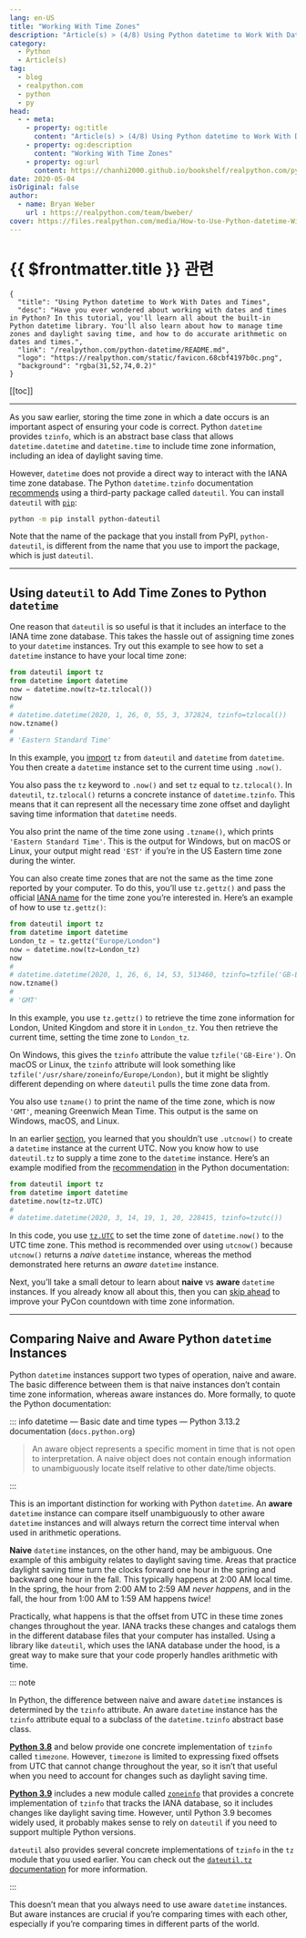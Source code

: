 ```yaml
---
lang: en-US
title: "Working With Time Zones"
description: "Article(s) > (4/8) Using Python datetime to Work With Dates and Times"
category:
  - Python
  - Article(s)
tag:
  - blog
  - realpython.com
  - python
  - py
head:
  - - meta:
    - property: og:title
      content: "Article(s) > (4/8) Using Python datetime to Work With Dates and Times"
    - property: og:description
      content: "Working With Time Zones"
    - property: og:url
      content: https://chanhi2000.github.io/bookshelf/realpython.com/python-datetime/working-with-time-zones.html
date: 2020-05-04
isOriginal: false
author:
  - name: Bryan Weber
    url : https://realpython.com/team/bweber/
cover: https://files.realpython.com/media/How-to-Use-Python-datetime-With-Examples_Watermarked.2676ca0aacf2.jpg
---
```


# {{ $frontmatter.title }} 관련

```component VPCard
{
  "title": "Using Python datetime to Work With Dates and Times",
  "desc": "Have you ever wondered about working with dates and times in Python? In this tutorial, you'll learn all about the built-in Python datetime library. You'll also learn about how to manage time zones and daylight saving time, and how to do accurate arithmetic on dates and times.",
  "link": "/realpython.com/python-datetime/README.md",
  "logo": "https://realpython.com/static/favicon.68cbf4197b0c.png",
  "background": "rgba(31,52,74,0.2)"
}
```

[[toc]]

---

<SiteInfo
  name="Using Python datetime to Work With Dates and Times"
  desc="Have you ever wondered about working with dates and times in Python? In this tutorial, you'll learn all about the built-in Python datetime library. You'll also learn about how to manage time zones and daylight saving time, and how to do accurate arithmetic on dates and times."
  url="https://realpython.com/python-datetime#working-with-time-zones"
  logo="https://realpython.com/static/favicon.68cbf4197b0c.png"
  preview="https://files.realpython.com/media/How-to-Use-Python-datetime-With-Examples_Watermarked.2676ca0aacf2.jpg"/>

As you saw earlier, storing the time zone in which a date occurs is an important aspect of ensuring your code is correct. Python `datetime` provides `tzinfo`, which is an abstract base class that allows `datetime.datetime` and `datetime.time` to include time zone information, including an idea of daylight saving time.

However, `datetime` does not provide a direct way to interact with the IANA time zone database. The Python `datetime.tzinfo` documentation [<VPIcon icon="fa-brands fa-python"/>recommends](https://docs.python.org/3/library/datetime.html#tzinfo-objects) using a third-party package called `dateutil`. You can install `dateutil` with [`pip`](https://realpython.com/what-is-pip/):

```sh
python -m pip install python-dateutil
```

Note that the name of the package that you install from PyPI, `python-dateutil`, is different from the name that you use to import the package, which is just `dateutil`.

---

## Using `dateutil` to Add Time Zones to Python `datetime`

One reason that `dateutil` is so useful is that it includes an interface to the IANA time zone database. This takes the hassle out of assigning time zones to your `datetime` instances. Try out this example to see how to set a `datetime` instance to have your local time zone:

```py
from dateutil import tz
from datetime import datetime
now = datetime.now(tz=tz.tzlocal())
now
# 
# datetime.datetime(2020, 1, 26, 0, 55, 3, 372824, tzinfo=tzlocal())
now.tzname()
# 
# 'Eastern Standard Time'
```

In this example, you [<VPIcon icon="fas fa-globe"/>import](https://realpython.com/courses/absolute-vs-relative-imports-python/) `tz` from `dateutil` and `datetime` from `datetime`. You then create a `datetime` instance set to the current time using `.now()`.

You also pass the `tz` keyword to `.now()` and set `tz` equal to `tz.tzlocal()`. In `dateutil`, `tz.tzlocal()` returns a concrete instance of `datetime.tzinfo`. This means that it can represent all the necessary time zone offset and daylight saving time information that `datetime` needs.

You also print the name of the time zone using `.tzname()`, which prints `'Eastern Standard Time'`. This is the output for Windows, but on macOS or Linux, your output might read `'EST'` if you’re in the US Eastern time zone during the winter.

You can also create time zones that are not the same as the time zone reported by your computer. To do this, you’ll use `tz.gettz()` and pass the official [<VPIcon icon="fa-brands fa-wikipedia-w"/>IANA name](https://en.wikipedia.org/wiki/List_of_tz_database_time_zones) for the time zone you’re interested in. Here’s an example of how to use `tz.gettz()`:

```py
from dateutil import tz
from datetime import datetime
London_tz = tz.gettz("Europe/London")
now = datetime.now(tz=London_tz)
now
# 
# datetime.datetime(2020, 1, 26, 6, 14, 53, 513460, tzinfo=tzfile('GB-Eire'))
now.tzname()
#
# 'GMT'
```

In this example, you use `tz.gettz()` to retrieve the time zone information for London, United Kingdom and store it in `London_tz`. You then retrieve the current time, setting the time zone to `London_tz`.

On Windows, this gives the `tzinfo` attribute the value `tzfile('GB-Eire')`. On macOS or Linux, the `tzinfo` attribute will look something like `tzfile('/usr/share/zoneinfo/Europe/London)`, but it might be slightly different depending on where `dateutil` pulls the time zone data from.

You also use `tzname()` to print the name of the time zone, which is now `'GMT'`, meaning Greenwich Mean Time. This output is the same on Windows, macOS, and Linux.

In an earlier [section](/realpython.com/python-datetimes/using-the-python-datetime-module.md#creating-python-datetime-instances), you learned that you shouldn’t use `.utcnow()` to create a `datetime` instance at the current UTC. Now you know how to use `dateutil.tz` to supply a time zone to the `datetime` instance. Here’s an example modified from the [<VPIcon icon="fa-brands fa-python"/>recommendation](https://docs.python.org/3/library/datetime.html#datetime.datetime.utcnow) in the Python documentation:

```py
from dateutil import tz
from datetime import datetime
datetime.now(tz=tz.UTC)
# 
# datetime.datetime(2020, 3, 14, 19, 1, 20, 228415, tzinfo=tzutc())
```

In this code, you use [<VPIcon icon="fas fa-globe"/>`tz.UTC`](https://dateutil.readthedocs.io/en/stable/tz.html#dateutil.tz.dateutil.tz.UTC) to set the time zone of `datetime.now()` to the UTC time zone. This method is recommended over using `utcnow()` because `utcnow()` returns a *naive* `datetime` instance, whereas the method demonstrated here returns an *aware* `datetime` instance.

Next, you’ll take a small detour to learn about **naive** vs **aware** `datetime` instances. If you already know all about this, then you can [skip ahead](/realpython.com/python-datetime/improving-your-pycon-countdown.md) to improve your PyCon countdown with time zone information.

---

## Comparing Naive and Aware Python `datetime` Instances

Python `datetime` instances support two types of operation, naive and aware. The basic difference between them is that naive instances don’t contain time zone information, whereas aware instances do. More formally, to quote the Python documentation:

::: info datetime — Basic date and time types — Python 3.13.2 documentation (<code>docs.python.org</code>)

<SiteInfo
  name="datetime — Basic date and time types"
  desc="Source code: Lib/datetime.py The datetime module supplies classes for manipulating dates and times. While date and time arithmetic is supported, the focus of the implementation is on efficient attr..."
  url="https://docs.python.org/3/library/datetime.html#id1"
  logo="https://docs.python.org/3/_static/py.svg"
  preview="https://docs.python.org/3/_static/og-image.png"/>

> An aware object represents a specific moment in time that is not open to interpretation. A naive object does not contain enough information to unambiguously locate itself relative to other date/time objects.

:::

This is an important distinction for working with Python `datetime`. An **aware** `datetime` instance can compare itself unambiguously to other aware `datetime` instances and will always return the correct time interval when used in arithmetic operations.

**Naive** `datetime` instances, on the other hand, may be ambiguous. One example of this ambiguity relates to daylight saving time. Areas that practice daylight saving time turn the clocks forward one hour in the spring and backward one hour in the fall. This typically happens at 2:00 AM local time. In the spring, the hour from 2:00 AM to 2:59 AM *never happens*, and in the fall, the hour from 1:00 AM to 1:59 AM happens *twice*!

Practically, what happens is that the offset from UTC in these time zones changes throughout the year. IANA tracks these changes and catalogs them in the different database files that your computer has installed. Using a library like `dateutil`, which uses the IANA database under the hood, is a great way to make sure that your code properly handles arithmetic with time.

::: note

In Python, the difference between naive and aware `datetime` instances is determined by the `tzinfo` attribute. An aware `datetime` instance has the `tzinfo` attribute equal to a subclass of the `datetime.tzinfo` abstract base class.

[**Python 3.8**](/realpython.com/python38-new-features.md) and below provide one concrete implementation of `tzinfo` called `timezone`. However, `timezone` is limited to expressing fixed offsets from UTC that cannot change throughout the year, so it isn’t that useful when you need to account for changes such as daylight saving time.

[**Python 3.9**](/realpython.com/python39-new-features.md) includes a new module called [<VPIcon icon="fa-brands fa-python"/>`zoneinfo`](https://docs.python.org/3.9/library/zoneinfo.html) that provides a concrete implementation of `tzinfo` that tracks the IANA database, so it includes changes like daylight saving time. However, until Python 3.9 becomes widely used, it probably makes sense to rely on `dateutil` if you need to support multiple Python versions.

`dateutil` also provides several concrete implementations of `tzinfo` in the `tz` module that you used earlier. You can check out the [<VPIcon icon="fas fa-globe"/>`dateutil.tz` documentation](https://dateutil.readthedocs.io/en/stable/tz.html) for more information.

:::

This doesn’t mean that you always need to use aware `datetime` instances. But aware instances are crucial if you’re comparing times with each other, especially if you’re comparing times in different parts of the world.
